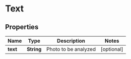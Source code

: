 
# Text

## Properties
Name | Type | Description | Notes
------------ | ------------- | ------------- | -------------
**text** | **String** | Photo to be analyzed |  [optional]



